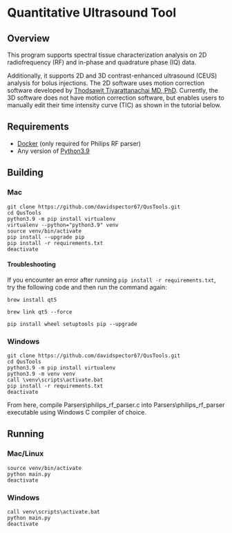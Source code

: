 # Quantitative Ultrasound Tool

## Overview

This program supports spectral tissue characterization analysis on 2D radiofrequency (RF) and in-phase and quadrature phase (IQ) data.

Additionally, it supports 2D and 3D contrast-enhanced ultrasound (CEUS) analysis for bolus injections. The 2D software uses motion correction software developed by [Thodsawit Tiyarattanachai MD, PhD](https://pubmed.ncbi.nlm.nih.gov/35970658/). Currently, the 3D software does not have motion correction software, but enables users to manually edit their time intensity curve (TIC) as shown in the tutorial below.

## Requirements

* [Docker](docker.com/products/docker-desktop/) (only required for Philips RF parser)
* Any version of [Python3.9](https://www.python.org/downloads/)

## Building

### Mac

```shell
git clone https://github.com/davidspector67/QusTools.git
cd QusTools
python3.9 -m pip install virtualenv
virtualenv --python="python3.9" venv
source venv/bin/activate
pip install --upgrade pip
pip install -r requirements.txt
deactivate
```

#### Troubleshooting

If you encounter an error after running `pip install -r requirements.txt`, try the following code and then run the command again:

```shell
brew install qt5

brew link qt5 --force

pip install wheel setuptools pip --upgrade
```

### Windows

```shell
git clone https://github.com/davidspector67/QusTools.git
cd QusTools
python3.9 -m pip install virtualenv
python3.9 -m venv venv
call \venv\scripts\activate.bat
pip install -r requirements.txt
deactivate
```

From here, compile Parsers\philips_rf_parser.c into Parsers\philips_rf_parser executable using Windows C compiler of choice.

## Running

### Mac/Linux

```shell
source venv/bin/activate
python main.py
deactivate
```

### Windows

```shell
call venv\scripts\activate.bat
python main.py
deactivate
```
